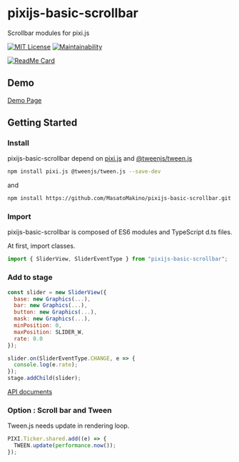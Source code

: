 # pixijs-basic-scrollbar

Scrollbar modules for pixi.js

[![MIT License](http://img.shields.io/badge/license-MIT-blue.svg?style=flat)](LICENSE)
[![Maintainability](https://api.codeclimate.com/v1/badges/2bcf782a39a1150ad786/maintainability)](https://codeclimate.com/github/MasatoMakino/pixijs-basic-scrollbar/maintainability)

[![ReadMe Card](https://github-readme-stats.vercel.app/api/pin/?username=MasatoMakino&repo=pixijs-basic-scrollbar&show_owner=true)](https://github.com/MasatoMakino/pixijs-basic-scrollbar)

## Demo

[Demo Page](https://masatomakino.github.io/pixijs-basic-scrollbar/demo/)

## Getting Started

### Install

pixijs-basic-scrollbar depend on [pixi.js](https://github.com/pixijs/pixi.js) and [@tweenjs/tween.js](https://github.com/tweenjs/tween.js/)

```bash
npm install pixi.js @tweenjs/tween.js --save-dev
```

and

```bash
npm install https://github.com/MasatoMakino/pixijs-basic-scrollbar.git --save-dev
```

### Import

pixijs-basic-scrollbar is composed of ES6 modules and TypeScript d.ts files.

At first, import classes.

```js
import { SliderView, SliderEventType } from "pixijs-basic-scrollbar";
```

### Add to stage

```js
const slider = new SliderView({
  base: new Graphics(...),
  bar: new Graphics(...),
  button: new Graphics(...),
  mask: new Graphics(...),
  minPosition: 0,
  maxPosition: SLIDER_W,
  rate: 0.0
});

slider.on(SliderEventType.CHANGE, e => {
  console.log(e.rate);
});
stage.addChild(slider);
```

[API documents](https://masatomakino.github.io/pixijs-basic-scrollbar/api/)

### Option : Scroll bar and Tween

Tween.js needs update in rendering loop.

```js
PIXI.Ticker.shared.add((e) => {
  TWEEN.update(performance.now());
});
```
